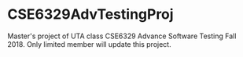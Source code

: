 # CSE6329AdvTestingProj
Master's project of UTA class CSE6329 Advance Software Testing Fall 2018. Only limited member will update this project. 
